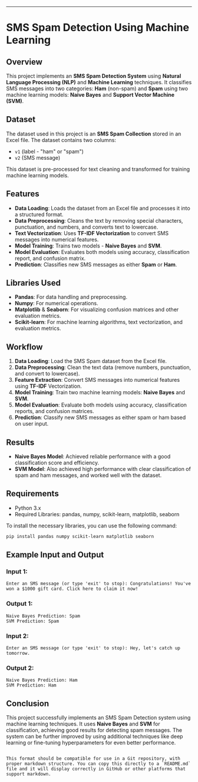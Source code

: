 
---
# SMS Spam Detection Using Machine Learning

## Overview

This project implements an **SMS Spam Detection System** using **Natural Language Processing (NLP)** and **Machine Learning** techniques. It classifies SMS messages into two categories: **Ham** (non-spam) and **Spam** using two machine learning models: **Naive Bayes** and **Support Vector Machine (SVM)**.

## Dataset

The dataset used in this project is an **SMS Spam Collection** stored in an Excel file. The dataset contains two columns:
- `v1` (label - "ham" or "spam")
- `v2` (SMS message)

This dataset is pre-processed for text cleaning and transformed for training machine learning models.

## Features

- **Data Loading**: Loads the dataset from an Excel file and processes it into a structured format.
- **Data Preprocessing**: Cleans the text by removing special characters, punctuation, and numbers, and converts text to lowercase.
- **Text Vectorization**: Uses **TF-IDF Vectorization** to convert SMS messages into numerical features.
- **Model Training**: Trains two models - **Naive Bayes** and **SVM**.
- **Model Evaluation**: Evaluates both models using accuracy, classification report, and confusion matrix.
- **Prediction**: Classifies new SMS messages as either **Spam** or **Ham**.

## Libraries Used

- **Pandas**: For data handling and preprocessing.
- **Numpy**: For numerical operations.
- **Matplotlib** & **Seaborn**: For visualizing confusion matrices and other evaluation metrics.
- **Scikit-learn**: For machine learning algorithms, text vectorization, and evaluation metrics.

## Workflow

1. **Data Loading**: Load the SMS Spam dataset from the Excel file.
2. **Data Preprocessing**: Clean the text data (remove numbers, punctuation, and convert to lowercase).
3. **Feature Extraction**: Convert SMS messages into numerical features using **TF-IDF** Vectorization.
4. **Model Training**: Train two machine learning models: **Naive Bayes** and **SVM**.
5. **Model Evaluation**: Evaluate both models using accuracy, classification reports, and confusion matrices.
6. **Prediction**: Classify new SMS messages as either spam or ham based on user input.

## Results

- **Naive Bayes Model**: Achieved reliable performance with a good classification score and efficiency.
- **SVM Model**: Also achieved high performance with clear classification of spam and ham messages, and worked well with the dataset.

## Requirements

- Python 3.x
- Required Libraries: pandas, numpy, scikit-learn, matplotlib, seaborn

To install the necessary libraries, you can use the following command:

```bash
pip install pandas numpy scikit-learn matplotlib seaborn
```

## Example Input and Output

### Input 1:
```
Enter an SMS message (or type 'exit' to stop): Congratulations! You've won a $1000 gift card. Click here to claim it now!
```

### Output 1:
```
Naive Bayes Prediction: Spam
SVM Prediction: Spam
```

### Input 2:
```
Enter an SMS message (or type 'exit' to stop): Hey, let's catch up tomorrow.
```

### Output 2:
```
Naive Bayes Prediction: Ham
SVM Prediction: Ham
```

## Conclusion

This project successfully implements an SMS Spam Detection system using machine learning techniques. It uses **Naive Bayes** and **SVM** for classification, achieving good results for detecting spam messages. The system can be further improved by using additional techniques like deep learning or fine-tuning hyperparameters for even better performance.
```

This format should be compatible for use in a Git repository, with proper markdown structure. You can copy this directly to a `README.md` file and it will display correctly in GitHub or other platforms that support markdown.
